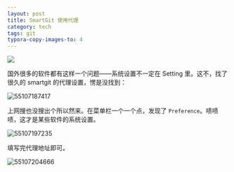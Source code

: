 ```yaml
---
layout: post
title: SmartGit 使用代理
category: tech
tags: git
typora-copy-images-to: 4
---
```

![](https://cdn.kelu.org/blog/tags/git.jpg)

国外很多的软件都有这样一个问题——系统设置不一定在 Setting 里。这不，找了很久的 smartgit 的代理设置，愣是没找到：

![55107187417](https://cdn.kelu.org/blog/2019/02/1551071874177.jpg)

上网搜也没搜出个所以然来。在菜单栏一个一个点，发现了 `Preference`。啧啧啧，这才是某些软件的系统设置。

![55107197235](https://cdn.kelu.org/blog/2019/02/1551071972352.jpg)

填写完代理地址即可。

![55107204666](https://cdn.kelu.org/blog/2019/02/1551072046662.jpg)